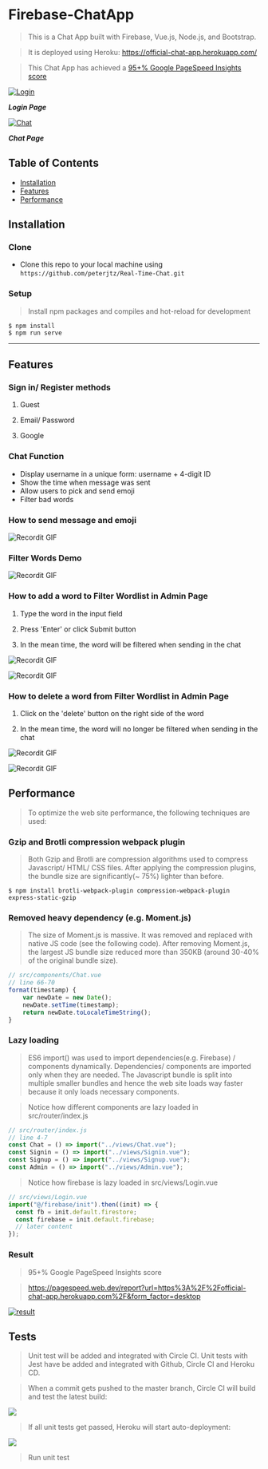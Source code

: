 # Firebase-ChatApp

> This is a Chat App built with Firebase, Vue.js, Node.js, and Bootstrap.

> It is deployed using Heroku: <a href="https://official-chat-app.herokuapp.com/">https://official-chat-app.herokuapp.com/</a>

> This Chat App has achieved a <a href="https://pagespeed.web.dev/report?url=https%3A%2F%2Fofficial-chat-app.herokuapp.com%2F&form_factor=desktop">95+% Google PageSpeed Insights score </a>

<a href="https://www.flickr.com/photos/196782410@N08/52425782816/in/dateposted-public/"><img src="https://live.staticflickr.com/65535/52425782816_253ed97634_h.jpg" title="Login"></a>

**_Login Page_**

<a href="https://www.flickr.com/photos/196782410@N08/52426332673/in/dateposted-public/"><img src="https://live.staticflickr.com/65535/52426332673_fbf1e32698_k.jpg" title="Chat"></a>

**_Chat Page_**

## Table of Contents

- [Installation](#installation)
- [Features](#features)
- [Performance](#performance)

## Installation

### Clone

- Clone this repo to your local machine using `https://github.com/peterjtz/Real-Time-Chat.git`

### Setup

> Install npm packages and compiles and hot-reload for development

```shell
$ npm install
$ npm run serve

```

---

## Features

### Sign in/ Register methods

1. Guest

2. Email/ Password

3. Google

### Chat Function

- Display username in a unique form: username + 4-digit ID
- Show the time when message was sent
- Allow users to pick and send emoji
- Filter bad words

### How to send message and emoji

![Recordit GIF](https://s4.gifyu.com/images/messageAndEmoji.gif)

### Filter Words Demo

![Recordit GIF](https://s4.gifyu.com/images/filter5aaa866679a0aa99.gif)

### How to add a word to Filter Wordlist in Admin Page

1. Type the word in the input field

1. Press 'Enter' or click Submit button

1. In the mean time, the word will be filtered when sending in the chat

![Recordit GIF](https://s4.gifyu.com/images/addWord.gif)

![Recordit GIF](https://s4.gifyu.com/images/filterAdd.gif)

### How to delete a word from Filter Wordlist in Admin Page

1. Click on the 'delete' button on the right side of the word

1. In the mean time, the word will no longer be filtered when sending in the chat

![Recordit GIF](https://s1.gifyu.com/images/deleteWord.gif)

![Recordit GIF](https://s4.gifyu.com/images/filterDelete.gif)

## Performance

> To optimize the web site performance, the following techniques are used:

### Gzip and Brotli compression webpack plugin

> Both Gzip and Brotli are compression algorithms used to compress Javascript/ HTML/ CSS files. After applying the compression plugins, the bundle size are significantly(~ 75%) lighter than before.

```shell
$ npm install brotli-webpack-plugin compression-webpack-plugin express-static-gzip

```

### Removed heavy dependency (e.g. Moment.js)

> The size of Moment.js is massive. It was removed and replaced with native JS code (see the following code). After removing Moment.js, the largest JS bundle size reduced more than 350KB (around 30-40% of the original bundle size).

```javascript
// src/components/Chat.vue
// line 66-70
format(timestamp) {
    var newDate = new Date();
    newDate.setTime(timestamp);
    return newDate.toLocaleTimeString();
}
```

### Lazy loading

> ES6 import() was used to import dependencies(e.g. Firebase) / components dynamically. Dependencies/ components are imported only when they are needed. The Javascript bundle is split into multiple smaller bundles and hence the web site loads way faster because it only loads necessary components.

> Notice how different components are lazy loaded in src/router/index.js

```javascript
// src/router/index.js
// line 4-7
const Chat = () => import("../views/Chat.vue");
const Signin = () => import("../views/Signin.vue");
const Signup = () => import("../views/Signup.vue");
const Admin = () => import("../views/Admin.vue");
```

> Notice how firebase is lazy loaded in src/views/Login.vue

```javascript
// src/views/Login.vue
import("@/firebase/init").then((init) => {
  const fb = init.default.firestore;
  const firebase = init.default.firebase;
  // later content
});
```

### Result

> 95+% Google PageSpeed Insights score

> <a href="https://pagespeed.web.dev/report?url=https%3A%2F%2Fofficial-chat-app.herokuapp.com%2F&form_factor=desktop">https://pagespeed.web.dev/report?url=https%3A%2F%2Fofficial-chat-app.herokuapp.com%2F&form_factor=desktop</a>

<a href="https://www.flickr.com/photos/196782410@N08/52426728388/in/dateposted-public/"><img src="https://live.staticflickr.com/65535/52426728388_d322211933_h.jpg" title="result"></a>

## Tests

> Unit test will be added and integrated with Circle CI.
> Unit tests with Jest have be added and integrated with Github, Circle CI and Heroku CD.

> When a commit gets pushed to the master branch, Circle CI will build and test the latest build:

<a data-flickr-embed="true" href="https://www.flickr.com/photos/196782410@N08/52449368456/in/dateposted-public/"><img src="https://live.staticflickr.com/65535/52449368456_fdc3b1b178_k.jpg"></a>

> If all unit tests get passed, Heroku will start auto-deployment:

<a data-flickr-embed="true" href="https://www.flickr.com/photos/196782410@N08/52449820540/in/dateposted-public/"><img src="https://live.staticflickr.com/65535/52449820540_e81e517900_k.jpg"></a>

> Run unit test
